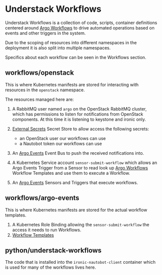 # Understack Workflows

Understack Workflows is a collection of code, scripts, container definitions
centered around [Argo Workflows][argo-wf] to drive automated operations
based on events and other triggers in the system.

Due to the scoping of resources into different namespaces in the deployment
it is also split into multiple namespaces.

Specifics about each workflow can be seen in the Workflows
section.

## workflows/openstack

This is where Kubernetes manifests are stored for interacting with
resources in the `openstack` namespace.

The resources managed here are:

1. A RabbitMQ user named `argo` on the OpenStack RabbitMQ cluster, which has
permissions to listen for notifications from OpenStack components. At this
time it is listening to keystone and ironic only.
1. [External Secrets][eso] Secret Store to allow access the
   following secrets:

    - an OpenStack user our workflows can use
    - a Nautobot token our workflows can use

1. An [Argo Events][argo-events] Event Bus
to push the received notifications into.
1. A Kubernetes Service account `sensor-submit-workflow` which
allows an Argo Events Trigger from a Sensor to read look up
[Argo Workflows][argo-wf] Workflow Templates and use them to
execute a Workflow.
1. An [Argo Events][argo-events] Sensors and Triggers that
execute workflows.

## workflows/argo-events

This is where Kubernetes manifests are stored for the actual workflow
templates.

1. A Kubernetes Role Binding allowing the `sensor-submit-workflow`
the access it needs to run Workflows.
1. [Workflow Templates](./workflows/argo-events.md)

## python/understack-workflows

The code that is installed into the `ironic-nautobot-client` container
which is used for many of the workflows lives here.

[argo-events]: <https://argoproj.github.io/argo-events/>
[argo-wf]: <https://argo-workflows.readthedocs.io/en/latest/>
[eso]: <https://external-secrets.io>
